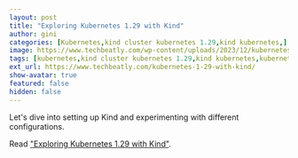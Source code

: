 ```yaml
---
layout: post
title: "Exploring Kubernetes 1.29 with Kind"
author: gini
categories: [Kubernetes,kind cluster kubernetes 1.29,kind kubernetes,]
image: https://www.techbeatly.com/wp-content/uploads/2023/12/kubernetes-1-29-with-kind-1024x576.png
tags: [kubernetes,kind cluster kubernetes 1.29,kind kubernetes,kubernetes using kind,kubetnetes 1.29 using kind,quick kubernetes cluster,]
ext_url: https://www.techbeatly.com/kubernetes-1-29-with-kind/
show-avatar: true
featured: false
hidden: false
---
```


Let's dive into setting up Kind and experimenting with different configurations.

Read ["Exploring Kubernetes 1.29 with Kind"](https://www.techbeatly.com/kubernetes-1-29-with-kind/).